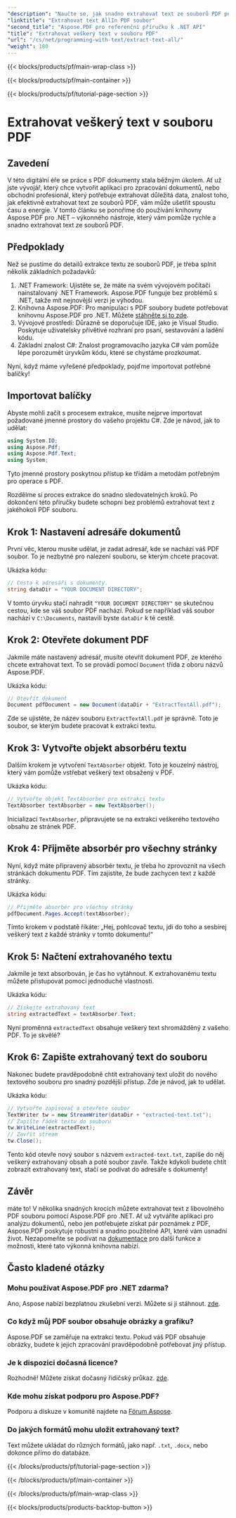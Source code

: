 ```yaml
---
"description": "Naučte se, jak snadno extrahovat text ze souborů PDF pomocí Aspose.PDF pro .NET v tomto podrobném návodu."
"linktitle": "Extrahovat text AllIn PDF soubor"
"second_title": "Aspose.PDF pro referenční příručku k .NET API"
"title": "Extrahovat veškerý text v souboru PDF"
"url": "/cs/net/programming-with-text/extract-text-all/"
"weight": 180
---
```


{{< blocks/products/pf/main-wrap-class >}}

{{< blocks/products/pf/main-container >}}

{{< blocks/products/pf/tutorial-page-section >}}

# Extrahovat veškerý text v souboru PDF

## Zavedení

V této digitální éře se práce s PDF dokumenty stala běžným úkolem. Ať už jste vývojář, který chce vytvořit aplikaci pro zpracování dokumentů, nebo obchodní profesionál, který potřebuje extrahovat důležitá data, znalost toho, jak efektivně extrahovat text ze souborů PDF, vám může ušetřit spoustu času a energie. V tomto článku se ponoříme do používání knihovny Aspose.PDF pro .NET – výkonného nástroje, který vám pomůže rychle a snadno extrahovat text ze souborů PDF.

## Předpoklady

Než se pustíme do detailů extrakce textu ze souborů PDF, je třeba splnit několik základních požadavků:

1. .NET Framework: Ujistěte se, že máte na svém vývojovém počítači nainstalovaný .NET Framework. Aspose.PDF funguje bez problémů s .NET, takže mít nejnovější verzi je výhodou.
2. Knihovna Aspose.PDF: Pro manipulaci s PDF soubory budete potřebovat knihovnu Aspose.PDF pro .NET. Můžete [stáhněte si to zde](https://releases.aspose.com/pdf/net/).
3. Vývojové prostředí: Důrazně se doporučuje IDE, jako je Visual Studio. Poskytuje uživatelsky přívětivé rozhraní pro psaní, sestavování a ladění kódu.
4. Základní znalost C#: Znalost programovacího jazyka C# vám pomůže lépe porozumět úryvkům kódu, které se chystáme prozkoumat.

Nyní, když máme vyřešené předpoklady, pojďme importovat potřebné balíčky!

## Importovat balíčky

Abyste mohli začít s procesem extrakce, musíte nejprve importovat požadované jmenné prostory do vašeho projektu C#. Zde je návod, jak to udělat:

```csharp
using System.IO;
using Aspose.Pdf;
using Aspose.Pdf.Text;
using System;
```

Tyto jmenné prostory poskytnou přístup ke třídám a metodám potřebným pro operace s PDF. 

Rozdělme si proces extrakce do snadno sledovatelných kroků. Po dokončení této příručky budete schopni bez problémů extrahovat text z jakéhokoli PDF souboru.

## Krok 1: Nastavení adresáře dokumentů

První věc, kterou musíte udělat, je zadat adresář, kde se nachází váš PDF soubor. To je nezbytné pro nalezení souboru, se kterým chcete pracovat.

Ukázka kódu:

```csharp
// Cesta k adresáři s dokumenty.
string dataDir = "YOUR DOCUMENT DIRECTORY";
```

V tomto úryvku stačí nahradit `"YOUR DOCUMENT DIRECTORY"` se skutečnou cestou, kde se váš soubor PDF nachází. Pokud se například váš soubor nachází v `C:\Documents`, nastavili byste `dataDir` k té cestě.

## Krok 2: Otevřete dokument PDF

Jakmile máte nastavený adresář, musíte otevřít dokument PDF, ze kterého chcete extrahovat text. To se provádí pomocí `Document` třída z oboru názvů Aspose.PDF.

Ukázka kódu:

```csharp
// Otevřít dokument
Document pdfDocument = new Document(dataDir + "ExtractTextAll.pdf");
```

Zde se ujistěte, že název souboru `ExtractTextAll.pdf` je správně. Toto je soubor, se kterým budete pracovat k extrakci textu.

## Krok 3: Vytvořte objekt absorbéru textu

Dalším krokem je vytvoření `TextAbsorber` objekt. Toto je kouzelný nástroj, který vám pomůže vstřebat veškerý text obsažený v PDF.

Ukázka kódu:

```csharp
// Vytvořte objekt TextAbsorber pro extrakci textu
TextAbsorber textAbsorber = new TextAbsorber();
```

Inicializací `TextAbsorber`, připravujete se na extrakci veškerého textového obsahu ze stránek PDF.

## Krok 4: Přijměte absorbér pro všechny stránky

Nyní, když máte připravený absorbér textu, je třeba ho zprovoznit na všech stránkách dokumentu PDF. Tím zajistíte, že bude zachycen text z každé stránky.

Ukázka kódu:

```csharp
// Přijměte absorbér pro všechny stránky
pdfDocument.Pages.Accept(textAbsorber);
```

Tímto krokem v podstatě říkáte: „Hej, pohlcovač textu, jdi do toho a sesbírej veškerý text z každé stránky v tomto dokumentu!“

## Krok 5: Načtení extrahovaného textu

Jakmile je text absorbován, je čas ho vytáhnout. K extrahovanému textu můžete přistupovat pomocí jednoduché vlastnosti.

Ukázka kódu:

```csharp
// Získejte extrahovaný text
string extractedText = textAbsorber.Text;
```

Nyní proměnná `extractedText` obsahuje veškerý text shromážděný z vašeho PDF. To je skvělé?

## Krok 6: Zapište extrahovaný text do souboru

Nakonec budete pravděpodobně chtít extrahovaný text uložit do nového textového souboru pro snadný pozdější přístup. Zde je návod, jak to udělat.

Ukázka kódu:

```csharp
// Vytvořte zapisovač a otevřete soubor
TextWriter tw = new StreamWriter(dataDir + "extracted-text.txt");
// Zapište řádek textu do souboru
tw.WriteLine(extractedText);
// Zavřít stream
tw.Close();
```

Tento kód otevře nový soubor s názvem `extracted-text.txt`, zapíše do něj veškerý extrahovaný obsah a poté soubor zavře. Takže kdykoli budete chtít zobrazit extrahovaný text, stačí se podívat do adresáře s dokumenty!

## Závěr

máte to! V několika snadných krocích můžete extrahovat text z libovolného PDF souboru pomocí Aspose.PDF pro .NET. Ať už vytváříte aplikaci pro analýzu dokumentů, nebo jen potřebujete získat pár poznámek z PDF, Aspose.PDF poskytuje robustní a snadno použitelné API, které vám usnadní život. Nezapomeňte se podívat na [dokumentace](https://reference.aspose.com/pdf/net/) pro další funkce a možnosti, které tato výkonná knihovna nabízí.

## Často kladené otázky

### Mohu používat Aspose.PDF pro .NET zdarma?
Ano, Aspose nabízí bezplatnou zkušební verzi. Můžete si ji stáhnout. [zde](https://releases.aspose.com/).

### Co když můj PDF soubor obsahuje obrázky a grafiku?
Aspose.PDF se zaměřuje na extrakci textu. Pokud váš PDF obsahuje obrázky, budete k jejich zpracování pravděpodobně potřebovat jiný přístup.

### Je k dispozici dočasná licence?
Rozhodně! Můžete získat dočasný řidičský průkaz. [zde](https://purchase.aspose.com/temporary-license/).

### Kde mohu získat podporu pro Aspose.PDF?
Podporu a diskuze v komunitě najdete na [Fórum Aspose](https://forum.aspose.com/c/pdf/10).

### Do jakých formátů mohu uložit extrahovaný text?
Text můžete ukládat do různých formátů, jako např. `.txt`, `.docx`, nebo dokonce přímo do databáze.

{{< /blocks/products/pf/tutorial-page-section >}}

{{< /blocks/products/pf/main-container >}}

{{< /blocks/products/pf/main-wrap-class >}}

{{< blocks/products/products-backtop-button >}}